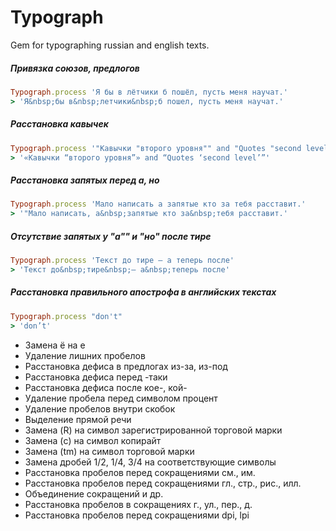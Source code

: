 # Typograph

Gem for typographing russian and english texts.

##### Привязка союзов, предлогов
``` ruby
Typograph.process 'Я бы в лётчики б пошёл, пусть меня научат.'
> 'Я&nbsp;бы в&nbsp;летчики&nbsp;б пошел, пусть меня научат.'
```

##### Расстановка кавычек
``` ruby
Typograph.process '"Кавычки "второго уровня"" and "Quotes "second level""'
> '«Кавычки “второго уровня”» and “Quotes ‘second level’”'
```

##### Расстановка запятых перед а, но
``` ruby
Typograph.process 'Мало написать а запятые кто за тебя расставит.'
> '"Мало написать, а&nbsp;запятые кто за&nbsp;тебя расставит.'
```

##### Отсутствие запятых у "а"" и "но" после тире
``` ruby
Typograph.process 'Текст до тире – а теперь после'
> 'Текст до&nbsp;тире&nbsp;— а&nbsp;теперь после'
```

##### Расстановка правильного апострофа в английских текстах
``` ruby
Typograph.process "don't"
> 'don’t'
```


- Замена ё на е
- Удаление лишних пробелов
- Расстановка дефиса в предлогах из-за, из-под
- Расстановка дефиса перед -таки
- Расстановка дефиса после кое-, кой-
- Удаление пробела перед символом процент
- Удаление пробелов внутри скобок
- Выделение прямой речи
- Замена (R) на символ зарегистрированной торговой марки
- Замена (c) на символ копирайт
- Замена (tm) на символ торговой марки
- Замена дробей 1/2, 1/4, 3/4 на соответствующие символы
- Расстановка пробелов перед сокращениями см., им.
- Расстановка пробелов перед сокращениями гл., стр., рис., илл.
- Объединение сокращений и др.
- Расстановка пробелов в сокращениях г., ул., пер., д.
- Расстановка пробелов перед сокращениями dpi, lpi
